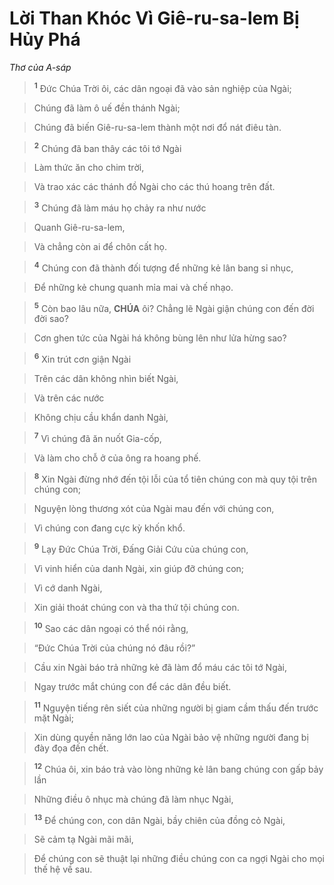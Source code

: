 # Lời Than Khóc Vì Giê-ru-sa-lem Bị Hủy Phá
*Thơ của A-sáp*

> <sup><b>1</b></sup> Đức Chúa Trời ôi, các dân ngoại đã vào sản nghiệp của Ngài;
>


> Chúng đã làm ô uế đền thánh Ngài;
>


> Chúng đã biến Giê-ru-sa-lem thành một nơi đổ nát điêu tàn.
>


> <sup><b>2</b></sup> Chúng đã ban thây các tôi tớ Ngài
>


> Làm thức ăn cho chim trời,
>


> Và trao xác các thánh đồ Ngài cho các thú hoang trên đất.
>


> <sup><b>3</b></sup> Chúng đã làm máu họ chảy ra như nước
>


> Quanh Giê-ru-sa-lem,
>


> Và chẳng còn ai để chôn cất họ.
>


> <sup><b>4</b></sup> Chúng con đã thành đối tượng để những kẻ lân bang sỉ nhục,
>


> Để những kẻ chung quanh mỉa mai và chế nhạo.
>


> <sup><b>5</b></sup> Còn bao lâu nữa, **CHÚA** ôi? Chẳng lẽ Ngài giận chúng con đến đời đời sao?
>


> Cơn ghen tức của Ngài há không bùng lên như lửa hừng sao?
>


> <sup><b>6</b></sup> Xin trút cơn giận Ngài
>


> Trên các dân không nhìn biết Ngài,
>


> Và trên các nước
>


> Không chịu cầu khẩn danh Ngài,
>


> <sup><b>7</b></sup> Vì chúng đã ăn nuốt Gia-cốp,
>


> Và làm cho chỗ ở của ông ra hoang phế.
>


> <sup><b>8</b></sup> Xin Ngài đừng nhớ đến tội lỗi của tổ tiên chúng con mà quy tội trên chúng con;
>


> Nguyện lòng thương xót của Ngài mau đến với chúng con,
>


> Vì chúng con đang cực kỳ khốn khổ.
>


> <sup><b>9</b></sup> Lạy Đức Chúa Trời, Đấng Giải Cứu của chúng con,
>


> Vì vinh hiển của danh Ngài, xin giúp đỡ chúng con;
>


> Vì cớ danh Ngài,
>


> Xin giải thoát chúng con và tha thứ tội chúng con.
>


> <sup><b>10</b></sup> Sao các dân ngoại có thể nói rằng,
>


> “Đức Chúa Trời của chúng nó đâu rồi?”
>


> Cầu xin Ngài báo trả những kẻ đã làm đổ máu các tôi tớ Ngài,
>


> Ngay trước mắt chúng con để các dân đều biết.
>


> <sup><b>11</b></sup> Nguyện tiếng rên siết của những người bị giam cầm thấu đến trước mặt Ngài;
>


> Xin dùng quyền năng lớn lao của Ngài bảo vệ những người đang bị đày đọa đến chết.
>


> <sup><b>12</b></sup> Chúa ôi, xin báo trả vào lòng những kẻ lân bang chúng con gấp bảy lần
>


> Những điều ô nhục mà chúng đã làm nhục Ngài,
>


> <sup><b>13</b></sup> Để chúng con, con dân Ngài, bầy chiên của đồng cỏ Ngài,
>


> Sẽ cảm tạ Ngài mãi mãi,
>


> Để chúng con sẽ thuật lại những điều chúng con ca ngợi Ngài cho mọi thế hệ về sau.
>